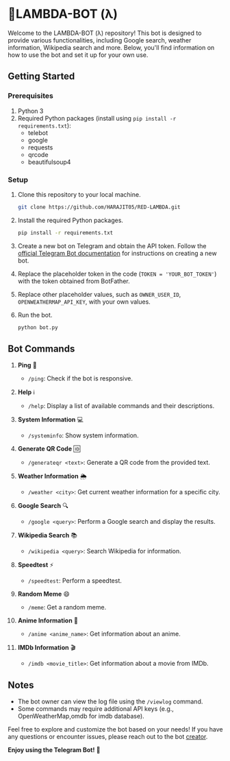 # 🤖LAMBDA-BOT (λ)

Welcome to the  LAMBDA-BOT (λ) repository! This bot is designed to provide various functionalities, including Google search, weather information, Wikipedia search and more. Below, you'll find information on how to use the bot and set it up for your own use.

## Getting Started

### Prerequisites
1. Python 3
2. Required Python packages (install using `pip install -r requirements.txt`):
   - telebot
   - google
   - requests
   - qrcode
   - beautifulsoup4

### Setup
1. Clone this repository to your local machine.

    ```bash
    git clone https://github.com/HARAJIT05/RED-LAMBDA.git
    ```

2. Install the required Python packages.

    ```bash
    pip install -r requirements.txt
    ```

3. Create a new bot on Telegram and obtain the API token. Follow the [official Telegram Bot documentation](https://core.telegram.org/bots#botfather) for instructions on creating a new bot.

4. Replace the placeholder token in the code (`TOKEN = 'YOUR_BOT_TOKEN'`) with the token obtained from BotFather.

5. Replace other placeholder values, such as `OWNER_USER_ID`, `OPENWEATHERMAP_API_KEY`, with your own values.

6. Run the bot.

    ```bash
    python bot.py
    ```

## Bot Commands

1. **Ping** 🏓
   - `/ping`: Check if the bot is responsive.

2. **Help** ℹ️
   - `/help`: Display a list of available commands and their descriptions.

3. **System Information** 💻
   - `/systeminfo`: Show system information.

4. **Generate QR Code** 🆔
   - `/generateqr <text>`: Generate a QR code from the provided text.

5. **Weather Information** 🌦️
   - `/weather <city>`: Get current weather information for a specific city.

6. **Google Search** 🔍
   - `/google <query>`: Perform a Google search and display the results.

7. **Wikipedia Search** 📚
   - `/wikipedia <query>`: Search Wikipedia for information.

8. **Speedtest** ⚡
   - `/speedtest`: Perform a speedtest.

9. **Random Meme** 😄
   - `/meme`: Get a random meme.

10. **Anime Information** 🎌
    - `/anime <anime_name>`: Get information about an anime.

11. **IMDb Information** 🎬
    - `/imdb <movie_title>`: Get information about a movie from IMDb.

## Notes
- The bot owner can view the log file using the `/viewlog` command.
- Some commands may require additional API keys (e.g., OpenWeatherMap,omdb for imdb database).

Feel free to explore and customize the bot based on your needs! If you have any questions or encounter issues, please reach out to the bot [creator](https://linktr.ee/harajit). 

**Enjoy using the Telegram Bot!** 🚀
